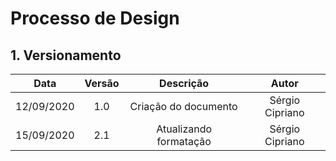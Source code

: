 # Processo de Design

## 1. Versionamento

|Data|Versão|Descrição|Autor|
|:-:|:-:|:-:|:-:|
|12/09/2020|1.0|Criação do documento|Sérgio Cipriano|
|15/09/2020|2.1|Atualizando formatação|Sérgio Cipriano|